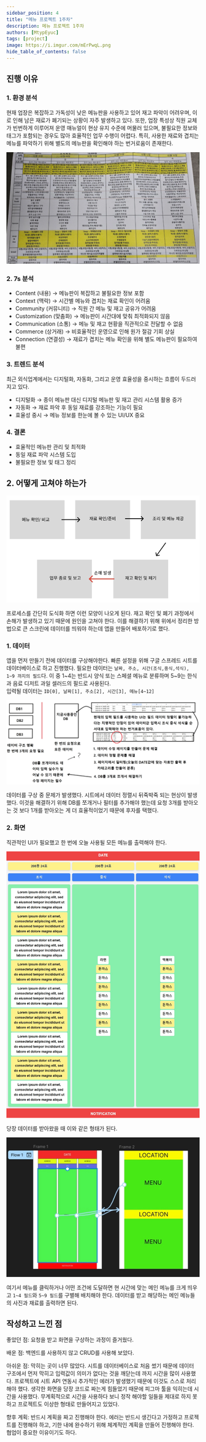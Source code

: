 ```yaml
---
sidebar_position: 4
title: "메뉴 프로젝트 1주차"
description: 메뉴 프로젝트 1주차
authors: [MtypEyuc]
tags: [project]
image: https://i.imgur.com/mErPwqL.png
hide_table_of_contents: false
---
```


## 진행 이유

### 1. 환경 분석

현재 업장은 복잡하고 가독성이 낮은 메뉴판을 사용하고 있어 재고 파악이 어려우며, 이로 인해 남은 재료가 폐기되는 상황이 자주 발생하고 있다. 
또한, 업장 특성상 직원 교체가 빈번하게 이루어져 운영 매뉴얼이 현상 유지 수준에 머물러 있으며, 불필요한 정보와 태그가 포함되는 경우도 많아 효율적인 업무 수행이 어렵다. 
특히, 사용한 재료와 겹치는 메뉴를 파악하기 위해 별도의 메뉴판을 확인해야 하는 번거로움이 존재한다.

![](../../static/img/Project/0217/001.webp)


### 2. 7s 분석
- Content (내용) → 메뉴판이 복잡하고 불필요한 정보 포함  
- Context (맥락) → 시간별 메뉴와 겹치는 재료 확인이 어려움  
- Community (커뮤니티) → 직원 간 메뉴 및 재고 공유가 어려움  
- Customization (맞춤화) → 메뉴판이 시간대에 맞춰 최적화되지 않음  
- Communication (소통) → 메뉴 및 재고 현황을 직관적으로 전달할 수 없음  
- Commerce (상거래) → 비효율적인 운영으로 인해 원가 절감 기회 상실  
- Connection (연결성) → 재료가 겹치는 메뉴 확인을 위해 별도 메뉴판이 필요하여 불편  

### 3. 트렌드 분석
최근 외식업계에서는 디지털화, 자동화, 그리고 운영 효율성을 중시하는 흐름이 두드러지고 있다.
- 디지털화 → 종이 메뉴판 대신 디지털 메뉴판 및 재고 관리 시스템 활용 증가
- 자동화 → 재료 파악 후 동일 재료를 강조하는 기능이 필요
- 효율성 중시 → 메뉴 정보를 한눈에 볼 수 있는 UI/UX 중요

### 4. 결론 

- 효율적인 메뉴판 관리 및 최적화
- 동일 재료 파악 시스템 도입
- 불필요한 정보 및 태그 정리

## 2. 어떻게 고쳐야 하는가

![](../../static/img/Project/0217/002.webp)

프로세스를 간단히 도식화 하면 이런 모양이 나오게 된다. 재고 확인 및 폐기 과정에서 손해가 발생하고 있기 때문에 원인을 고쳐야 한다.
이를 해결하기 위해 위에서 정리한 방법으로 큰 스크린에 데이터를 띄워야 하는데 앱을 만들어 배포하기로 했다.

### 1. 데이터
앱을 먼저 만들기 전에 데이터를 구상해야한다. 빠른 설정을 위해 구글 스프레드 시트를 데이터베이스로 하고 진행했다.
필요한 데이터는 `날짜, 주소, 시간(조식,중식,석식), 1~9 까지의 필드`다. 이 중 1~4는 반드시 양식 또는 스페셜 메뉴로 분류하며 5~9는 한식과 음료 디저트 과일 셀러드의 필드로 사용된다.  
입력될 데이터는 `ID[0], 날짜[1], 주소[2], 시간[3], 메뉴[4~12]`

![](../../static/img/Project/0217/004.webp)

데이터를 구상 중 문제가 발생했다. 시트에서 데이터 정렬시 뒤죽박죽 되는 현상이 발생했다. 이것을 해결하기 위해 DB를 쪼개거나 필터를 추가해야 했는데 요청 3개를 받아오는 것 보다 1개를 받아오는 게 더 효율적이었기 때문에 후자를 택했다.

### 2. 화면
직관적인 UI가 필요했고 한 번에 오늘 사용될 모든 메뉴를 출력해야 한다. 

![](../../static/img/Project/0217/003.webp)

당장 데이터를 받아왔을 때 이와 같은 형태가 된다. 

![](../../static/img/Project/0217/005.webp)

여기서 메뉴를 클릭하거나 어떤 조건에 도달하면 현 시간에 맞는 메인 메뉴를 크게 띄우고 `1~4 필드`와 `5~9 필드`를 구별해 배치해야 한다.
데이터를 받고 해당하는 메인 메뉴들의 사진과 재료를 출력하면 된다.

## 작성하고 느낀 점
좋았던 점: 요청을 받고 화면을 구상하는 과정이 즐거웠다. 

배운 점: 백엔드를 사용하지 않고 CRUD를 사용해 보았다. 

아쉬운 점: 막히는 곳이 너무 많았다. 시트를 데이터베이스로 처음 썼기 때문에 데이터 구조에서 먼저 막히고 입력값이 의미가 없다는 것을 깨닫는데 까지 시간을 많이 사용했다. 프로젝트에 시트 API 연동시 추가적인 에러가 발생했기 때문에 이것도 스스로 처리해야 했다.
생각한 화면을 당장 코드로 짜는게 힘들었기 때문에 피그마 툴을 익히는데 시간을 사용했다. 무계획적으로 시간을 사용하다 보니 정작 해야할 일들을 제대로 하지 못하고 프로젝트도 이상한 형태로 만들어지고 있었다.

향후 계획: 반드시 계획을 짜고 진행해야 한다. 에러는 반드시 생긴다고 가정하고 프로젝트를 진행해야 하고, 기한 내에 완수하기 위해 체계적인 계획을 만들어 진행해야 한다. 협업이 중요한 이유이기도 하다.










